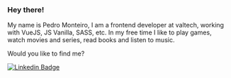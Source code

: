 ### Hey there!

My name is Pedro Monteiro, I am a frontend developer at valtech, working with VueJS, JS Vanilla, SASS, etc.
In my free time I like to play games, watch movies and series, read books and listen to music.

Would you like to find me?

[![Linkedin Badge](https://img.shields.io/badge/-LinkedIn-blue?style=flat-square&logo=Linkedin&logoColor=white&link=https://www.linkedin.com/in/pedrormonteiro/)](https://www.linkedin.com/in/felipefialho)
